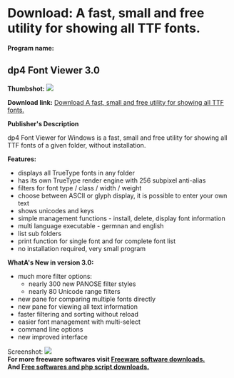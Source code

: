 # Download: A fast, small and free utility for showing all TTF fonts.

**Program name:**

## dp4 Font Viewer 3.0

  
**Thumbshot:** ![](http://www.freewarefiles.com/screenshot/dp4fontviewer_md.jpg)   
  
**Download link:** [Download A fast, small and free utility for showing all TTF fonts.](http://freesoftwares.boysofts.com/Dp4-Font-Viewer_program_49728.html)  
  


**Publisher's Description**  
  


dp4 Font Viewer for Windows is a fast, small and free utility for showing all TTF fonts of a given folder, without installation. 

**Features:**

  * displays all TrueType fonts in any folder 
  * has its own TrueType render engine with 256 subpixel anti-alias 
  * filters for font type / class / width / weight 
  * choose between ASCII or glyph display, it is possible to enter your own text 
  * shows unicodes and keys 
  * simple management functions - install, delete, display font information 
  * multi language executable - germnan and english 
  * list sub folders 
  * print function for single font and for complete font list 
  * no installation required, very small program 

**WhatA's New in version 3.0:**

  * much more filter options: 
    * nearly 300 new PANOSE filter styles 
    * nearly 80 Unicode range filters 
  * new pane for comparing multiple fonts directly 
  * new pane for viewing all text information 
  * faster filtering and sorting without reload 
  * easier font management with multi-select 
  * command line options 
  * new improved interface 

  
  
Screenshot: ![](http://www.freewarefiles.com/screenshot/dp4fontviewer.jpg)   
**For more freeware softwares visit [Freeware software downloads.](http://freesoftwares.boysofts.com/)**   
**And [Free softwares and php script downloads.](http://www.boysofts.com/)**
